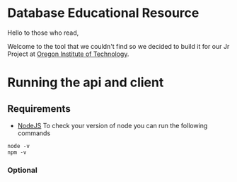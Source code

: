 # Database Educational Resource
Hello to those who read, 

Welcome to the tool that we couldn't find so we decided to build it for our Jr Project at [Oregon Institute of Technology](https://oit.edu).

# Running the api and client
## Requirements 
- [NodeJS](https://nodejs.org/en)
To check your version of node you can run the following commands
```
node -v
npm -v
```

### Optional
